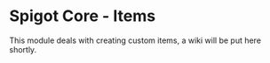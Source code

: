 # Spigot Core - Items
This module deals with creating custom items, a wiki will be put here shortly.

